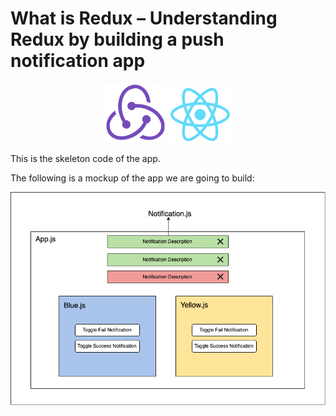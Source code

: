 # What is Redux – Understanding Redux by building a push notification app

<p align="center">
    <img alt="redux-logo" src="img/redux-logo.png" width="100" />
    <img alt="react-logo" src="img/react-logo.png" width="100" />
</p>

This is the skeleton code of the app.

The following is a mockup of the app we are going to build:

![App Design](img/redux-app.png)


